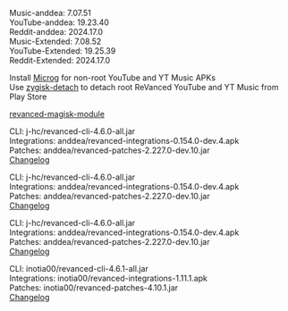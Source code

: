 Music-anddea: 7.07.51  
YouTube-anddea: 19.23.40  
Reddit-anddea: 2024.17.0  
Music-Extended: 7.08.52  
YouTube-Extended: 19.25.39  
Reddit-Extended: 2024.17.0  

Install [Microg](https://github.com/ReVanced/GmsCore/releases) for non-root YouTube and YT Music APKs  
Use [zygisk-detach](https://github.com/j-hc/zygisk-detach) to detach root ReVanced YouTube and YT Music from Play Store  

[revanced-magisk-module](https://github.com/j-hc/revanced-magisk-module)
  
CLI: j-hc/revanced-cli-4.6.0-all.jar  
Integrations: anddea/revanced-integrations-0.154.0-dev.4.apk  
Patches: anddea/revanced-patches-2.227.0-dev.10.jar  
[Changelog](https://github.com/anddea/revanced-patches/releases/tag/v2.227.0-dev.10)

CLI: j-hc/revanced-cli-4.6.0-all.jar  
Integrations: anddea/revanced-integrations-0.154.0-dev.4.apk  
Patches: anddea/revanced-patches-2.227.0-dev.10.jar  
[Changelog](https://github.com/anddea/revanced-patches/releases/tag/v2.227.0-dev.10)

CLI: j-hc/revanced-cli-4.6.0-all.jar  
Integrations: anddea/revanced-integrations-0.154.0-dev.4.apk  
Patches: anddea/revanced-patches-2.227.0-dev.10.jar  
[Changelog](https://github.com/anddea/revanced-patches/releases/tag/v2.227.0-dev.10)

CLI: inotia00/revanced-cli-4.6.1-all.jar  
Integrations: inotia00/revanced-integrations-1.11.1.apk  
Patches: inotia00/revanced-patches-4.10.1.jar  
[Changelog](https://github.com/inotia00/revanced-patches/releases/tag/v4.10.1)  
